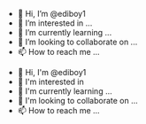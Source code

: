 - 👋 Hi, I’m @ediboy1
- 👀 I’m interested in ...
- 🌱 I’m currently learning ...
- 💞️ I’m looking to collaborate on ...
- 📫 How to reach me ...

<!---
ediboy1/ediboy1 is a ✨ special ✨ repository because its `README.md` (this file) appears on your GitHub profile.
You can click the Preview link to take a look at your changes.
--->

- 👋 Hi, I'm @ediboy1
- 👀 I'm interested in
- 🌱 I'm currently learning ...
- 💞 I'm looking to collaborate on ...
- 📫 How to reach me ...

